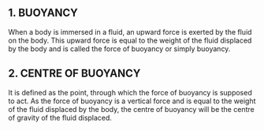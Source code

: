 <h2> 1. BUOYANCY </h2>

When a body is immersed in a fluid, an upward force is exerted by the fluid on the body. This upward force is equal to the weight of the fluid displaced by the body and is called the force of buoyancy or simply buoyancy.

<h2> 2. CENTRE OF BUOYANCY </h2>

It is defined as the point, through which the force of buoyancy is supposed to act. As the force of buoyancy is a vertical force and is equal to the weight of the fluid displaced by the body, the centre of buoyancy will be the centre of gravity of the fluid displaced.
<script type="text/javascript" id="MathJax-script" async src="https://cdn.jsdelivr.net/npm/mathjax@3/es5/tex-mml-chtml.js"> </script>